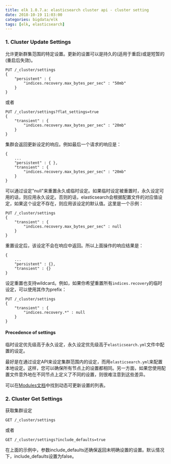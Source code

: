 ```yaml
---
title: elk 1.0.7.a: elasticsearch cluster api - cluster setting
date: 2018-10-19 11:03:00
categories: bigdata/elk
tags: [elk, elasticsearch]
---
```



### 1. Cluster Update Settings
允许更新群集范围的特定设置。更新的设置可以是持久的(适用于重启)或是短暂的(重启后失效)。
```
PUT /_cluster/settings
{
    "persistent" : {
        "indices.recovery.max_bytes_per_sec" : "50mb"
    }
}
```
或者
```
PUT /_cluster/settings?flat_settings=true
{
    "transient" : {
        "indices.recovery.max_bytes_per_sec" : "20mb"
    }
}
```
集群会返回更新设定的响应。例如最后一个请求的响应是：
```
{
    ...
    "persistent" : { },
    "transient" : {
        "indices.recovery.max_bytes_per_sec" : "20mb"
    }
}
```

可以通过设定"null"来重置永久或临时设定。如果临时设定被重置时，永久设定可用的话，则应用永久设定。否则的话，elasticsearch会根据配置文件的对应值设定，如果这个设定不存在，则应用该设定的默认值。这里是一个示例：
```
PUT /_cluster/settings
{
    "transient" : {
        "indices.recovery.max_bytes_per_sec" : null
    }
}
```
重置设定后，该设定不会在响应中返回。所以上面操作的响应结果是：
```
{
    ...
    "persistent" : {},
    "transient" : {}
}
```

设定重置也支持wildcard。例如，如果你希望重置所有`indices.recovery`的临时设定，可以使用其作为prefix：
```
PUT /_cluster/settings
{
    "transient" : {
        "indices.recovery.*" : null
    }
}
```

#### Precedence of settings
临时设定优先级高于永久设定，永久设定优先级高于`elasticsearch.yml`文件中配置的设定。

最好是在通过设定API来设定集群范围内的设定，而用`elasticsearch.yml`来配置本地设定。这样，您可以确保所有节点上的设置都相同。另一方面，如果您使用配置文件意外地在不同节点上定义了不同的设置，则很难注意到这些差异。

可以在[Modules文档](https://www.elastic.co/guide/en/elasticsearch/reference/current/modules.html)中找到动态可更新设置的列表。

### 2. Cluster Get Settings
获取集群设定
```
GET /_cluster/settings
```
或者
```
GET /_cluster/settings?include_defaults=true
```
在上面的示例中，参数include_defaults还确保返回未明确设置的设置。默认情况下，include_defaults设置为false。
